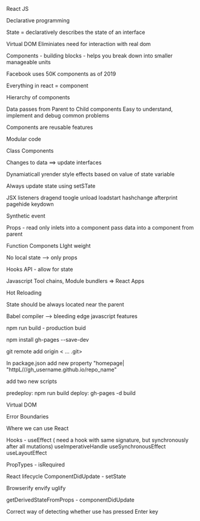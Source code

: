 React JS 

Declarative programming

State = declaratively describes the state of an interface


Virtual DOM
Eliminiates need for interaction with real dom

Components - building blocks - helps you break down into smaller manageable units

Facebook uses 50K components as of 2019

Everything in react = component

Hierarchy of components

Data passes from Parent to Child components
 Easy to understand, implement and debug common problems

Components are reusable features 

Modular code 

Class Components 

Changes to data ==> update interfaces

Dynamiaticall yrender style effects based on value of state variable

Always update state using setSTate

 JSX listeners 
dragend toogle unload loadstart hashchange afterprint pagehide keydown 

Synthetic event

Props - read only inlets into a component pass data into a component from parent

Function Componets
 LIght weight 

No local state --> only props

Hooks API - allow for state 

Javascript Tool chains, Module bundlers => React Apps

Hot Reloading

State should be always located near the parent

Babel compiler --> bleeding edge javascript features

npm run build - production buid

npm install gh-pages --save-dev

git remote add origin < ... .git>

In package.json add new property "homepage| "httpL///gh_username.github.io/repo_name"

add two new scripts

predeploy: npm run build
deploy: gh-pages -d build

Virtual DOM

Error Boundaries

Where we can use React

Hooks - useEffect ( need a hook with same signature, but synchronously after all mutations) useImperativeHandle useSynchronousEffect useLayoutEffect

PropTypes - isRequired

React lifecycle
ComponentDidUpdate - setState

Browserify envify uglify 

getDerivedStateFromProps - componentDidUpdate 

Correct way of detecting whether use has pressed Enter key

